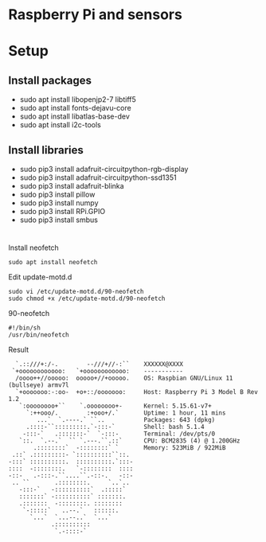 # Raspberry Pi and sensors
# Setup
## Install packages

- sudo apt install libopenjp2-7 libtiff5
- sudo apt install fonts-dejavu-core
- sudo apt install libatlas-base-dev
- sudo apt install i2c-tools

## Install libraries

- sudo pip3 install adafruit-circuitpython-rgb-display
- sudo pip3 install adafruit-circuitpython-ssd1351
- sudo pip3 install adafruit-blinka
- sudo pip3 install pillow
- sudo pip3 install numpy
- sudo pip3 install RPi.GPIO
- sudo pip3 install smbus

#
Install neofetch
```
sudo apt install neofetch
```
Edit update-motd.d
```
sudo vi /etc/update-motd.d/90-neofetch
sudo chmod +x /etc/update-motd.d/90-neofetch
```
90-neofetch
```
#!/bin/sh
/usr/bin/neofetch
```
Result
```
  `.::///+:/-.        --///+//-:``    XXXXXX@XXXX
 `+oooooooooooo:   `+oooooooooooo:    -----------
  /oooo++//ooooo:  ooooo+//+ooooo.    OS: Raspbian GNU/Linux 11 (bullseye) armv7l
  `+ooooooo:-:oo-  +o+::/ooooooo:     Host: Raspberry Pi 3 Model B Rev 1.2
   `:oooooooo+``    `.oooooooo+-      Kernel: 5.15.61-v7+
     `:++ooo/.        :+ooo+/.`       Uptime: 1 hour, 11 mins
        ...`  `.----.` ``..           Packages: 643 (dpkg)
     .::::-``:::::::::.`-:::-`        Shell: bash 5.1.4
    -:::-`   .:::::::-`  `-:::-       Terminal: /dev/pts/0
   `::.  `.--.`  `` `.---.``.::`      CPU: BCM2835 (4) @ 1.200GHz
       .::::::::`  -::::::::` `       Memory: 523MiB / 922MiB
 .::` .:::::::::- `::::::::::``::.
-:::` ::::::::::.  ::::::::::.`:::-
::::  -::::::::.   `-::::::::  ::::
-::-   .-:::-.``....``.-::-.   -::-
 .. ``       .::::::::.     `..`..
   -:::-`   -::::::::::`  .:::::`
   :::::::` -::::::::::` :::::::.
   .:::::::  -::::::::. ::::::::
    `-:::::`   ..--.`   ::::::.
      `...`  `...--..`  `...`
            .::::::::::
             `.-::::-`
```
